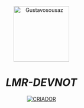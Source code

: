 <div align="center">
<img src="https://media.tenor.com/2fXbn6Xtt0UAAAAC/software-software-development.gif" alt="Gustavosousaz" width="150" />

# _**LMR-DEVNOT**_
<p align="center">

<p align="center">
<a href="https://github.com/1Gustavo"><img title="CRIADOR" src="https://img.shields.io/badge/AUTHOR-Gustavosousaz-black.svg?style=for-the-badge&logo=github"></a>
